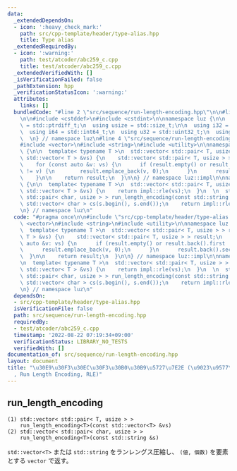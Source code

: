 ```yaml
---
data:
  _extendedDependsOn:
  - icon: ':heavy_check_mark:'
    path: src/cpp-template/header/type-alias.hpp
    title: Type alias
  _extendedRequiredBy:
  - icon: ':warning:'
    path: test/atcoder/abc259_c.cpp
    title: test/atcoder/abc259_c.cpp
  _extendedVerifiedWith: []
  _isVerificationFailed: false
  _pathExtension: hpp
  _verificationStatusIcon: ':warning:'
  attributes:
    links: []
  bundledCode: "#line 2 \"src/sequence/run-length-encoding.hpp\"\n\n#line 2 \"src/cpp-template/header/type-alias.hpp\"\
    \n\n#include <cstddef>\n#include <cstdint>\n\nnamespace luz {\n\n  using isize\
    \ = std::ptrdiff_t;\n  using usize = std::size_t;\n\n  using i32 = std::int32_t;\n\
    \  using i64 = std::int64_t;\n  using u32 = std::uint32_t;\n  using u64 = std::uint64_t;\n\
    \  \n} // namespace luz\n#line 4 \"src/sequence/run-length-encoding.hpp\"\n\n\
    #include <vector>\n#include <string>\n#include <utility>\n\nnamespace luz::impl\
    \ {\n\n  template< typename T >\n  std::vector< std::pair< T, usize > > rle(const\
    \ std::vector< T > &vs) {\n    std::vector< std::pair< T, usize > > result;\n\
    \    for (const auto &v: vs) {\n      if (result.empty() or result.back().first\
    \ != v) {\n        result.emplace_back(v, 0);\n      }\n      result.back().second++;\n\
    \    }\n\n    return result;\n  }\n\n} // namespace luz::impl\n\nnamespace luz\
    \ {\n\n  template< typename T >\n  std::vector< std::pair< T, usize > > run_length_encoding(const\
    \ std::vector< T > &vs) {\n    return impl::rle(vs);\n  }\n  \n  std::vector<\
    \ std::pair< char, usize > > run_length_encoding(const std::string &s) {\n   \
    \ std::vector< char > cs(s.begin(), s.end());\n    return impl::rle(cs);\n  }\n\
    \n} // namespace luz\n"
  code: "#pragma once\n\n#include \"src/cpp-template/header/type-alias.hpp\"\n\n#include\
    \ <vector>\n#include <string>\n#include <utility>\n\nnamespace luz::impl {\n\n\
    \  template< typename T >\n  std::vector< std::pair< T, usize > > rle(const std::vector<\
    \ T > &vs) {\n    std::vector< std::pair< T, usize > > result;\n    for (const\
    \ auto &v: vs) {\n      if (result.empty() or result.back().first != v) {\n  \
    \      result.emplace_back(v, 0);\n      }\n      result.back().second++;\n  \
    \  }\n\n    return result;\n  }\n\n} // namespace luz::impl\n\nnamespace luz {\n\
    \n  template< typename T >\n  std::vector< std::pair< T, usize > > run_length_encoding(const\
    \ std::vector< T > &vs) {\n    return impl::rle(vs);\n  }\n  \n  std::vector<\
    \ std::pair< char, usize > > run_length_encoding(const std::string &s) {\n   \
    \ std::vector< char > cs(s.begin(), s.end());\n    return impl::rle(cs);\n  }\n\
    \n} // namespace luz\n"
  dependsOn:
  - src/cpp-template/header/type-alias.hpp
  isVerificationFile: false
  path: src/sequence/run-length-encoding.hpp
  requiredBy:
  - test/atcoder/abc259_c.cpp
  timestamp: '2022-08-22 07:19:34+09:00'
  verificationStatus: LIBRARY_NO_TESTS
  verifiedWith: []
documentation_of: src/sequence/run-length-encoding.hpp
layout: document
title: "\u30E9\u30F3\u30EC\u30F3\u30B0\u30B9\u5727\u7E2E (\u9023\u9577\u5727\u7E2E\
  , Run Length Encoding, RLE)"
---
```


## run_length_encoding
```
(1) std::vector< std::pair< T, usize > >
    run_length_encoding<T>(const std::vector<T> &vs)
(2) std::vector< std::pair< char, usize > >
    run_length_encoding<T>(const std::string &s)
```

`std::vector<T>` または `std::string` をランレングス圧縮し、 `(値, 個数)` を要素とする `vector` で返す。
